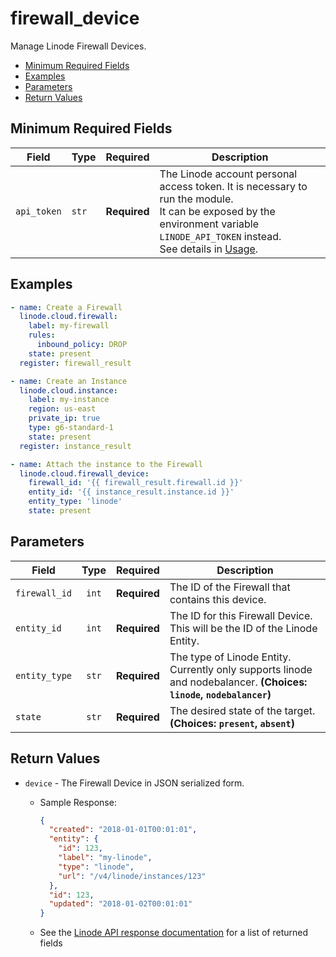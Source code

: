 # firewall_device

Manage Linode Firewall Devices.

- [Minimum Required Fields](#minimum-required-fields)
- [Examples](#examples)
- [Parameters](#parameters)
- [Return Values](#return-values)

## Minimum Required Fields
| Field       | Type  | Required     | Description                                                                                                                                                                                                              |
|-------------|-------|--------------|--------------------------------------------------------------------------------------------------------------------------------------------------------------------------------------------------------------------------|
| `api_token` | `str` | **Required** | The Linode account personal access token. It is necessary to run the module. <br/>It can be exposed by the environment variable `LINODE_API_TOKEN` instead. <br/>See details in [Usage](https://github.com/linode/ansible_linode?tab=readme-ov-file#usage). |

## Examples

```yaml
- name: Create a Firewall
  linode.cloud.firewall:
    label: my-firewall
    rules:
      inbound_policy: DROP
    state: present
  register: firewall_result

- name: Create an Instance
  linode.cloud.instance:
    label: my-instance
    region: us-east
    private_ip: true
    type: g6-standard-1
    state: present
  register: instance_result

- name: Attach the instance to the Firewall
  linode.cloud.firewall_device:
    firewall_id: '{{ firewall_result.firewall.id }}'
    entity_id: '{{ instance_result.instance.id }}'
    entity_type: 'linode'
    state: present
```


## Parameters

| Field     | Type | Required | Description                                                                  |
|-----------|------|----------|------------------------------------------------------------------------------|
| `firewall_id` | <center>`int`</center> | <center>**Required**</center> | The ID of the Firewall that contains this device.   |
| `entity_id` | <center>`int`</center> | <center>**Required**</center> | The ID for this Firewall Device. This will be the ID of the Linode Entity.   |
| `entity_type` | <center>`str`</center> | <center>**Required**</center> | The type of Linode Entity. Currently only supports linode and nodebalancer.  **(Choices: `linode`, `nodebalancer`)** |
| `state` | <center>`str`</center> | <center>**Required**</center> | The desired state of the target.  **(Choices: `present`, `absent`)** |

## Return Values

- `device` - The Firewall Device in JSON serialized form.

    - Sample Response:
        ```json
        {
          "created": "2018-01-01T00:01:01",
          "entity": {
            "id": 123,
            "label": "my-linode",
            "type": "linode",
            "url": "/v4/linode/instances/123"
          },
          "id": 123,
          "updated": "2018-01-02T00:01:01"
        }
        ```
    - See the [Linode API response documentation](https://techdocs.akamai.com/linode-api/reference/get-firewall-device) for a list of returned fields


